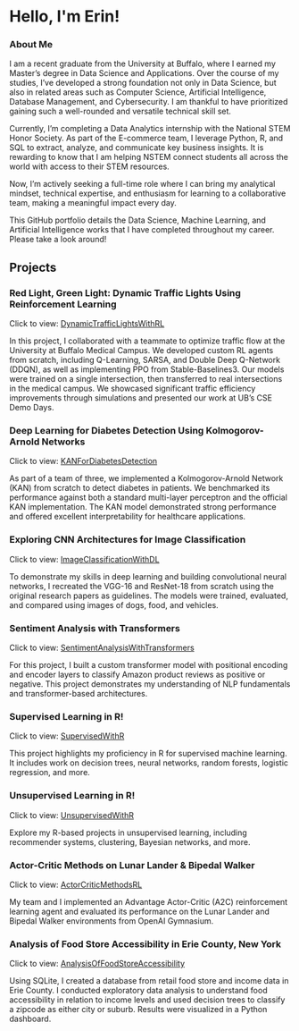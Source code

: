 # Hello, I'm Erin!

### About Me
I am a recent graduate from the University at Buffalo, where I earned my Master’s degree in Data Science and Applications. Over the course of my studies, I’ve developed a strong foundation not only in Data Science, but also in related areas such as Computer Science, Artificial Intelligence, Database Management, and Cybersecurity. I am thankful to have prioritized gaining such a well-rounded and versatile technical skill set.

Currently, I’m completing a Data Analytics internship with the National STEM Honor Society. As part of the E-commerce team, I leverage Python, R, and SQL to extract, analyze, and communicate key business insights. It is rewarding to know that I am helping NSTEM connect students all across the world with access to their STEM resources. 

Now, I’m actively seeking a full-time role where I can bring my analytical mindset, technical expertise, and enthusiasm for learning to a collaborative team, making a meaningful impact every day.

This GitHub portfolio details the Data Science, Machine Learning, and Artificial Intelligence works that I have completed throughout my career. Please take a look around!

## Projects

### Red Light, Green Light: Dynamic Traffic Lights Using Reinforcement Learning
Click to view: [DynamicTrafficLightsWithRL](https://github.com/egregoire23/DynamicTrafficLightsWithRL)

In this project, I collaborated with a teammate to optimize traffic flow at the University at Buffalo Medical Campus. We developed custom RL agents from scratch, including Q-Learning, SARSA, and Double Deep Q-Network (DDQN), as well as implementing PPO from Stable-Baselines3. Our models were trained on a single intersection, then transferred to real intersections in the medical campus. We showcased significant traffic efficiency improvements through simulations and presented our work at UB’s CSE Demo Days.

### Deep Learning for Diabetes Detection Using Kolmogorov-Arnold Networks
Click to view: [KANForDiabetesDetection](https://github.com/egregoire23/KANForDiabetesDetection)

As part of a team of three, we implemented a Kolmogorov-Arnold Network (KAN) from scratch to detect diabetes in patients. We benchmarked its performance against both a standard multi-layer perceptron and the official KAN implementation. The KAN model demonstrated strong performance and offered excellent interpretability for healthcare applications.

### Exploring CNN Architectures for Image Classification
Click to view: [ImageClassificationWithDL](https://github.com/egregoire23/ImageClassificationWithDL)

To demonstrate my skills in deep learning and building convolutional neural networks, I recreated the VGG-16 and ResNet-18 from scratch using the original research papers as guidelines. The models were trained, evaluated, and compared using images of dogs, food, and vehicles.

### Sentiment Analysis with Transformers
Click to view: [SentimentAnalysisWithTransformers](https://github.com/egregoire23/SentimentAnalysisWithTransformers)

For this project, I built a custom transformer model with positional encoding and encoder layers to classify Amazon product reviews as positive or negative. This project demonstrates my understanding of NLP fundamentals and transformer-based architectures.

### Supervised Learning in R!
Click to view: [SupervisedWithR](https://github.com/egregoire23/SupervisedWithR)

This project highlights my proficiency in R for supervised machine learning. It includes work on decision trees, neural networks, random forests, logistic regression, and more.

### Unsupervised Learning in R!
Click to view: [UnsupervisedWithR](https://github.com/egregoire23/UnsupervisedWithR/tree/main)

Explore my R-based projects in unsupervised learning, including recommender systems, clustering, Bayesian networks, and more.

### Actor-Critic Methods on Lunar Lander & Bipedal Walker
Click to view: [ActorCriticMethodsRL](https://github.com/egregoire23/ActorCriticMethodsRL/tree/main)

My team and I implemented an Advantage Actor-Critic (A2C) reinforcement learning agent and evaluated its performance on the Lunar Lander and Bipedal Walker environments from OpenAI Gymnasium.

### Analysis of Food Store Accessibility in Erie County, New York
Click to view: [AnalysisOfFoodStoreAccessibility](https://github.com/egregoire23/AnalysisOfFoodStoreAccessibility)

Using SQLite, I created a database from retail food store and income data in Erie County. I conducted exploratory data analysis to understand food accessibility in relation to income levels and used decision trees to classify a zipcode as either city or suburb. Results were visualized in a Python dashboard.
